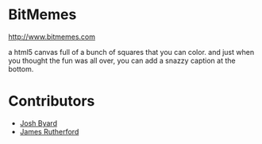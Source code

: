 BitMemes
==========

http://www.bitmemes.com 

a html5 canvas full of a bunch of squares that you can color.
and just when you thought the fun was all over, you can add
a snazzy caption at the bottom.

Contributors
============

- [Josh Byard](https://github.com/jbyard)
- [James Rutherford](https://github.com/jamesrutherford)